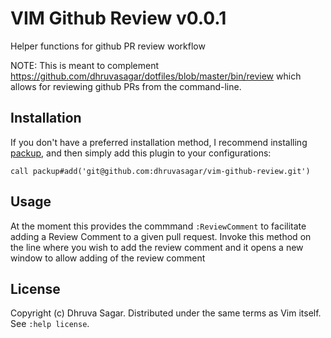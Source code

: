 # VIM Github Review v0.0.1
Helper functions for github PR review workflow

NOTE: This is meant to complement https://github.com/dhruvasagar/dotfiles/blob/master/bin/review which allows for reviewing github PRs from the command-line.

## Installation

If you don't have a preferred installation method, I recommend
installing [packup](https://github.com/dhruvasagar/packup), and then simply
add this plugin to your configurations:

```vim
call packup#add('git@github.com:dhruvasagar/vim-github-review.git')
```

## Usage

At the moment this provides the commmand `:ReviewComment` to facilitate adding
a Review Comment to a given pull request. Invoke this method on the line where
you wish to add the review comment and it opens a new window to allow adding
of the review comment

## License

Copyright (c) Dhruva Sagar. Distributed under the same terms as Vim itself.
See `:help license`.
